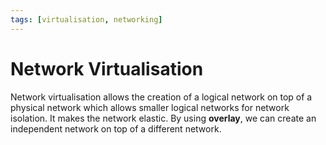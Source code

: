 ```yaml
---
tags: [virtualisation, networking]
---
```


# Network Virtualisation

Network virtualisation allows the creation of a logical network on top of a
physical network which allows smaller logical networks for network isolation. It
makes the network elastic. By using **overlay**, we can create an independent
network on top of a different network.
